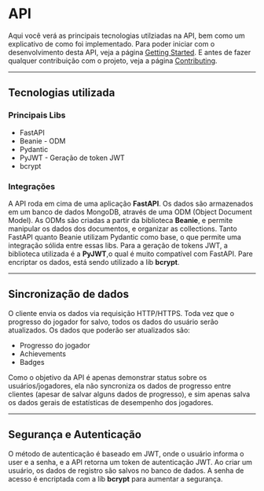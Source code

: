 # API

Aqui você verá as principais tecnologias utilziadas na API, bem como um explicativo de como foi implementado. Para poder iniciar com o desenvolvimento desta API, veja a página [Getting Started](api/getting-started.md). E antes de fazer qualquer contribuição com o projeto, veja a página [Contributing](api/contributing.md).

---

## Tecnologias utilizada

### Principais Libs

- FastAPI
- Beanie - ODM
- Pydantic
- PyJWT - Geração de token JWT
- bcrypt

### Integrações

A API roda em cima de uma aplicação **FastAPI**. Os dados são armazenados em um banco de dados MongoDB, através de uma ODM (Object Document Model). As ODMs são criadas a partir da biblioteca **Beanie**, e permite manipular os dados dos documentos, e organizar as collections. Tanto FastAPI quanto Beanie utilizam Pydantic como base, o que permite uma integração sólida entre essas libs. Para a geração de tokens JWT, a biblioteca utilizada é a **PyJWT**,o qual é muito compatível com FastAPI. Pare encriptar os dados, está sendo utilizado a lib **bcrypt**.

---

## Sincronização de dados

O cliente envia os dados via requisição HTTP/HTTPS. Toda vez que o progresso do jogador for salvo, todos os dados do usuário serão atualizados. Os dados que poderão ser atualizados são:

- Progresso do jogador
- Achievements
- Badges

Como o objetivo da API é apenas demonstrar status sobre os usuários/jogadores, ela não syncroniza os dados de progresso entre clientes (apesar de salvar alguns dados de progresso), e sim apenas salva os dados gerais de estatísticas de desempenho dos jogadores.

---

## Segurança e Autenticação

O método de autenticação é baseado em JWT, onde o usuário informa o user e a senha, e a API retorna um token de autenticação JWT. Ao criar um usuário, os dados de registro são salvos no banco de dados. A senha de acesso é encriptada com a lib **bcrypt** para aumentar a segurança.